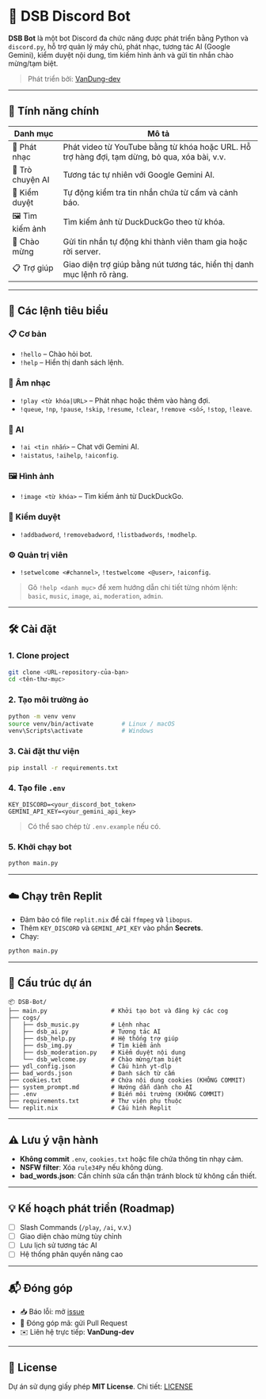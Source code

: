 # 🤖 DSB Discord Bot

**DSB Bot** là một bot Discord đa chức năng được phát triển bằng Python và `discord.py`, hỗ trợ quản lý máy chủ, phát nhạc, tương tác AI (Google Gemini), kiểm duyệt nội dung, tìm kiếm hình ảnh và gửi tin nhắn chào mừng/tạm biệt.
 
> Phát triển bởi: [VanDung-dev](https://github.com/VanDung-dev)

---

## 🚀 Tính năng chính

| Danh mục       | Mô tả |
|----------------|-------|
| 🎵 Phát nhạc     | Phát video từ YouTube bằng từ khóa hoặc URL. Hỗ trợ hàng đợi, tạm dừng, bỏ qua, xóa bài, v.v. |
| 🤖 Trò chuyện AI | Tương tác tự nhiên với Google Gemini AI. |
| 🚨 Kiểm duyệt    | Tự động kiểm tra tin nhắn chứa từ cấm và cảnh báo. |
| 🖼️ Tìm kiếm ảnh | Tìm kiếm ảnh từ DuckDuckGo theo từ khóa. |
| 👋 Chào mừng     | Gửi tin nhắn tự động khi thành viên tham gia hoặc rời server. |
| 📋 Trợ giúp      | Giao diện trợ giúp bằng nút tương tác, hiển thị danh mục lệnh rõ ràng. |

---

## 🧠 Các lệnh tiêu biểu

### 📋 Cơ bản
- `!hello` – Chào hỏi bot.
- `!help` – Hiển thị danh sách lệnh.

### 🎵 Âm nhạc
- `!play <từ khóa|URL>` – Phát nhạc hoặc thêm vào hàng đợi.
- `!queue`, `!np`, `!pause`, `!skip`, `!resume`, `!clear`, `!remove <số>`, `!stop`, `!leave`.

### 🤖 AI
- `!ai <tin nhắn>` – Chat với Gemini AI.
- `!aistatus`, `!aihelp`, `!aiconfig`.

### 🖼️ Hình ảnh
- `!image <từ khóa>` – Tìm kiếm ảnh từ DuckDuckGo.

### 🚨 Kiểm duyệt
- `!addbadword`, `!removebadword`, `!listbadwords`, `!modhelp`.

### ⚙️ Quản trị viên
- `!setwelcome <#channel>`, `!testwelcome <@user>`, `!aiconfig`.

> Gõ `!help <danh mục>` để xem hướng dẫn chi tiết từng nhóm lệnh: `basic`, `music`, `image`, `ai`, `moderation`, `admin`.

---

## 🛠️ Cài đặt

### 1. Clone project
```bash
git clone <URL-repository-của-bạn>
cd <tên-thư-mục>
````

### 2. Tạo môi trường ảo

```bash
python -m venv venv
source venv/bin/activate        # Linux / macOS
venv\Scripts\activate           # Windows
```

### 3. Cài đặt thư viện

```bash
pip install -r requirements.txt
```

### 4. Tạo file `.env`

```env
KEY_DISCORD=<your_discord_bot_token>
GEMINI_API_KEY=<your_gemini_api_key>
```

> Có thể sao chép từ `.env.example` nếu có.

### 5. Khởi chạy bot

```bash
python main.py
```

---

## ☁️ Chạy trên Replit

* Đảm bảo có file `replit.nix` để cài `ffmpeg` và `libopus`.
* Thêm `KEY_DISCORD` và `GEMINI_API_KEY` vào phần **Secrets**.
* Chạy:

```bash
python main.py
```

---

## 📁 Cấu trúc dự án

```
📦 DSB-Bot/
├── main.py                  # Khởi tạo bot và đăng ký các cog
├── cogs/
│   ├── dsb_music.py         # Lệnh nhạc
│   ├── dsb_ai.py            # Tương tác AI
│   ├── dsb_help.py          # Hệ thống trợ giúp
│   ├── dsb_img.py           # Tìm kiếm ảnh
│   ├── dsb_moderation.py    # Kiểm duyệt nội dung
│   └── dsb_welcome.py       # Chào mừng/tạm biệt
├── ydl_config.json          # Cấu hình yt-dlp
├── bad_words.json           # Danh sách từ cấm
├── cookies.txt              # Chứa nội dung cookies (KHÔNG COMMIT)
├── system_prompt.md         # Hướng dẫn dành cho AI
├── .env                     # Biến môi trường (KHÔNG COMMIT)
├── requirements.txt         # Thư viện phụ thuộc
└── replit.nix               # Cấu hình Replit
```

---

## ⚠️ Lưu ý vận hành

* **Không commit** `.env`, `cookies.txt` hoặc file chứa thông tin nhạy cảm.
* **NSFW filter**: Xóa `rule34Py` nếu không dùng.
* **bad\_words.json**: Cần chỉnh sửa cẩn thận tránh block từ không cần thiết.

---

## 💡 Kế hoạch phát triển (Roadmap)

* [ ] Slash Commands (`/play`, `/ai`, v.v.)
* [ ] Giao diện chào mừng tùy chỉnh
* [ ] Lưu lịch sử tương tác AI
* [ ] Hệ thống phân quyền nâng cao

---

## 📬 Đóng góp

* 📥 Báo lỗi: mở [issue](https://github.com/VanDung-dev/DSB-bot/issues)
* 🔁 Đóng góp mã: gửi Pull Request
* ✉️ Liên hệ trực tiếp: **VanDung-dev**

---

## 📄 License

Dự án sử dụng giấy phép **MIT License**.
Chi tiết: [LICENSE](./LICENSE)


